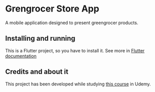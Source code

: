 # Grengrocer Store App

A mobile application designed to present greengrocer products.

## Installing and running

This is a Flutter project, so you have to install it. See more in [Flutter documentation](https://docs.flutter.dev/)


## Credits and about it

This project has been developed while studying [this course](https://www.udemy.com/course/crie-um-app-de-quitanda-virtual-com-flutter-getx/) in Udemy.
